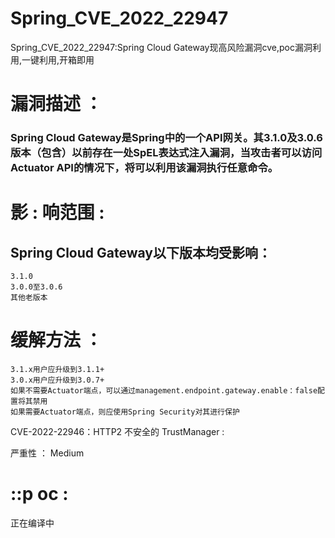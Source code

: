 # Spring_CVE_2022_22947
Spring_CVE_2022_22947:Spring Cloud Gateway现高风险漏洞cve,poc漏洞利用,一键利用,开箱即用
#  漏洞描述 ：
### Spring Cloud Gateway是Spring中的一个API网关。其3.1.0及3.0.6版本（包含）以前存在一处SpEL表达式注入漏洞，当攻击者可以访问Actuator API的情况下，将可以利用该漏洞执行任意命令。 
# 影  :    响范围 :
## Spring Cloud Gateway以下版本均受影响：

    3.1.0
    3.0.0至3.0.6
    其他老版本 
    
#  缓解方法 ： 
    3.1.x用户应升级到3.1.1+
    3.0.x用户应升级到3.0.7+
    如果不需要Actuator端点，可以通过management.endpoint.gateway.enable：false配置将其禁用
    如果需要Actuator端点，则应使用Spring Security对其进行保护 

CVE-2022-22946：HTTP2 不安全的 TrustManager :

严重性 ： Medium 


# ::p oc :


正在编译中

